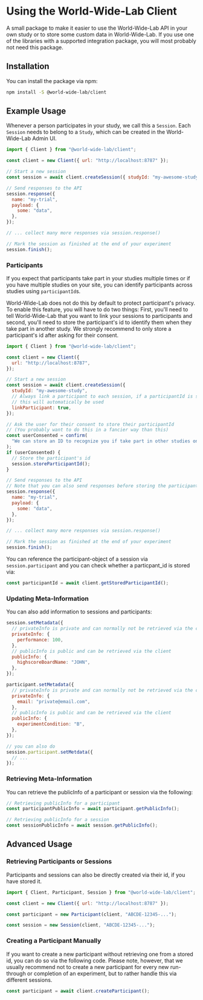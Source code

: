 # Using the World-Wide-Lab Client

A small package to make it easier to use the World-Wide-Lab API in your own study or to store some custom data in World-Wide-Lab. If you use one of the libraries with a supported integration package, you will most probably not need this package.

## Installation

You can install the package via npm:

```bash
npm install -S @world-wide-lab/client
```

## Example Usage

Whenever a person participates in your study, we call this a `Session`. Each `Session` needs to belong to a `Study`, which can be created in the World-Wide-Lab Admin UI.

```js
import { Client } from "@world-wide-lab/client";

const client = new Client({ url: "http://localhost:8787" });

// Start a new session
const session = await client.createSession({ studyId: "my-awesome-study" });

// Send responses to the API
session.response({
  name: "my-trial",
  payload: {
    some: "data",
  },
});

// ... collect many more responses via session.response()

// Mark the session as finished at the end of your experiment
session.finish();
```

### Participants

If you expect that participants take part in your studies multiple times or if you have multiple studies on your site, you can identify participants across studies using `participantId`s.

World-Wide-Lab does not do this by default to protect participant's privacy. To enable this feature, you will have to do two things: First, you'll need to tell World-Wide-Lab that you want to link your sessions to participants and second, you'll need to store the participant's id to identify them when they take part in another study. We strongly recommend to only store a participant's id after asking for their consent.

```js
import { Client } from "@world-wide-lab/client";

const client = new Client({
  url: "http://localhost:8787",
});

// Start a new session
const session = await client.createSession({
  studyId: "my-awesome-study",
  // Always link a participant to each session, if a participantId is stored
  // this will automatically be used
  linkParticipant: true,
});

// Ask the user for their consent to store their participantId
// (You probably want to do this in a fancier way than this)
const userConsented = confirm(
  "We can store an ID to recognize you if take part in other studies on this website. Are you OK with this?",
);
if (userConsented) {
  // Store the participant's id
  session.storeParticipantId();
}

// Send responses to the API
// Note that you can also send responses before storing the participantId
session.response({
  name: "my-trial",
  payload: {
    some: "data",
  },
});

// ... collect many more responses via session.response()

// Mark the session as finished at the end of your experiment
session.finish();
```

You can reference the participant-object of a session via `session.participant` and you can check whether a particpant_id is stored via:

```js
const participantId = await client.getStoredParticipantId();
```

### Updating Meta-Information

You can also add information to sessions and participants:

```js
session.setMetadata({
  // privateInfo is private and can normally not be retrieved via the client
  privateInfo: {
    performance: 100,
  },
  // publicInfo is public and can be retrieved via the client
  publicInfo: {
    highscoreBoardName: "JOHN",
  },
});

participant.setMetadata({
  // privateInfo is private and can normally not be retrieved via the client
  privateInfo: {
    email: "private@email.com",
  },
  // publicInfo is public and can be retrieved via the client
  publicInfo: {
    experimentCondition: "B",
  },
});

// you can also do
session.participant.setMetdata({
  // ...
});
```

### Retrieving Meta-Information

You can retrieve the publicInfo of a participant or session via the following:

```js
// Retrieving publicInfo for a participant
const participantPublicInfo = await participant.getPublicInfo();

// Retrieving publicInfo for a session
const sessionPublicInfo = await session.getPublicInfo();
```

## Advanced Usage

### Retrieving Participants or Sessions

Participants and sessions can also be directly created via their id, if you have stored it.

```js
import { Client, Participant, Session } from "@world-wide-lab/client";

const client = new Client({ url: "http://localhost:8787" });

const participant = new Participant(client, "ABCDE-12345-...");

const session = new Session(client, "ABCDE-12345-...");
```

### Creating a Participant Manually

If you want to create a new participant without retrieving one from a stored id, you can do so via the following code. Please note, however, that we usually recommend not to create a new participant for every new run-through or completion of an experiment, but to rather handle this via different sessions.

```js
const participant = await client.createParticipant();
```
